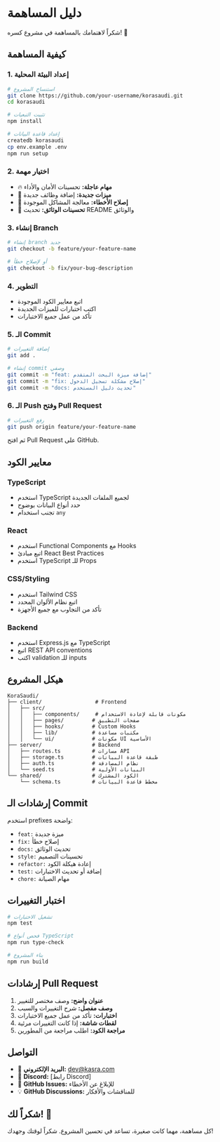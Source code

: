 # دليل المساهمة

شكراً لاهتمامك بالمساهمة في مشروع كسره! 🎉

## كيفية المساهمة

### 1. إعداد البيئة المحلية

```bash
# استنساخ المشروع
git clone https://github.com/your-username/korasaudi.git
cd korasaudi

# تثبيت التبعيات
npm install

# إعداد قاعدة البيانات
createdb korasaudi
cp env.example .env
npm run setup
```

### 2. اختيار مهمة

- 🔥 **مهام عاجلة:** تحسينات الأمان والأداء
- 🚀 **ميزات جديدة:** إضافة وظائف جديدة
- 🐛 **إصلاح الأخطاء:** معالجة المشاكل الموجودة
- 📝 **تحسينات الوثائق:** تحديث README والوثائق

### 3. إنشاء Branch

```bash
# إنشاء branch جديد
git checkout -b feature/your-feature-name

# أو لإصلاح خطأ
git checkout -b fix/your-bug-description
```

### 4. التطوير

- اتبع معايير الكود الموجودة
- اكتب اختبارات للميزات الجديدة
- تأكد من عمل جميع الاختبارات

### 5. الـ Commit

```bash
# إضافة التغييرات
git add .

# إنشاء commit وصفي
git commit -m "feat: إضافة ميزة البحث المتقدم"
git commit -m "fix: إصلاح مشكلة تسجيل الدخول"
git commit -m "docs: تحديث دليل المستخدم"
```

### 6. الـ Push وفتح Pull Request

```bash
# رفع التغييرات
git push origin feature/your-feature-name
```

ثم افتح Pull Request على GitHub.

## معايير الكود

### TypeScript
- استخدم TypeScript لجميع الملفات الجديدة
- حدد أنواع البيانات بوضوح
- تجنب استخدام `any`

### React
- استخدم Functional Components مع Hooks
- اتبع مبادئ React Best Practices
- استخدم TypeScript للـ Props

### CSS/Styling
- استخدم Tailwind CSS
- اتبع نظام الألوان المحدد
- تأكد من التجاوب مع جميع الأجهزة

### Backend
- استخدم Express.js مع TypeScript
- اتبع REST API conventions
- اكتب validation للـ inputs

## هيكل المشروع

```
KoraSaudi/
├── client/                 # Frontend
│   ├── src/
│   │   ├── components/     # مكونات قابلة لإعادة الاستخدام
│   │   ├── pages/         # صفحات التطبيق
│   │   ├── hooks/         # Custom Hooks
│   │   ├── lib/           # مكتبات مساعدة
│   │   └── ui/            # مكونات UI الأساسية
├── server/                # Backend
│   ├── routes.ts          # مسارات API
│   ├── storage.ts         # طبقة قاعدة البيانات
│   ├── auth.ts            # نظام المصادقة
│   └── seed.ts            # البيانات الأولية
└── shared/                # الكود المشترك
    └── schema.ts          # مخطط قاعدة البيانات
```

## إرشادات الـ Commit

استخدم prefixes واضحة:

- `feat:` ميزة جديدة
- `fix:` إصلاح خطأ
- `docs:` تحديث الوثائق
- `style:` تحسينات التصميم
- `refactor:` إعادة هيكلة الكود
- `test:` إضافة أو تحديث الاختبارات
- `chore:` مهام الصيانة

## اختبار التغييرات

```bash
# تشغيل الاختبارات
npm test

# فحص أنواع TypeScript
npm run type-check

# بناء المشروع
npm run build
```

## إرشادات Pull Request

1. **عنوان واضح:** وصف مختصر للتغيير
2. **وصف مفصل:** شرح التغييرات والسبب
3. **اختبارات:** تأكد من عمل جميع الاختبارات
4. **لقطات شاشة:** إذا كانت التغييرات مرئية
5. **مراجعة الكود:** اطلب مراجعة من المطورين

## التواصل

- 📧 **البريد الإلكتروني:** dev@kasra.com
- 💬 **Discord:** [رابط Discord]
- 🐛 **GitHub Issues:** للإبلاغ عن الأخطاء
- 💡 **GitHub Discussions:** للمناقشات والأفكار

## شكراً لك! 🙏

كل مساهمة، مهما كانت صغيرة، تساعد في تحسين المشروع. شكراً لوقتك وجهدك! 
